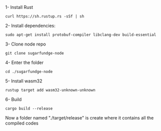 1- Install Rust

	curl https://sh.rustup.rs -sSf | sh

2- Install dependencies:

	sudo apt-get install protobuf-compiler libclang-dev build-essential

3- Clone node repo

	git clone sugarfundge-node
	
4- Enter the folder

	cd ./sugarfundge-node
	
5- Install wasm32

	rustup target add wasm32-unknown-unknown

6- Build

	cargo build --release

Now a folder named "./target/release" is create where it contains all the compiled codes